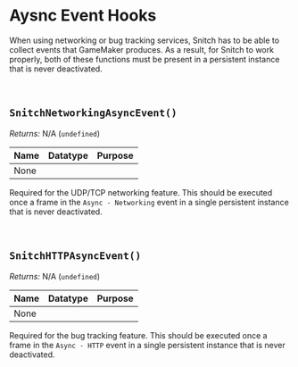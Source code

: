 # Aysnc Event Hooks

When using networking or bug tracking services, Snitch has to be able to collect events that GameMaker produces. As a result, for Snitch to work properly, both of these functions must be present in a persistent instance that is never deactivated.

&nbsp;

## `SnitchNetworkingAsyncEvent()`

_Returns:_ N/A (`undefined`)

|Name|Datatype|Purpose|
|----|--------|-------|
|None|        |       |

Required for the UDP/TCP networking feature. This should be executed once a frame in the `Async - Networking` event in a single persistent instance that is never deactivated.

&nbsp;

## `SnitchHTTPAsyncEvent()`

_Returns:_ N/A (`undefined`)

|Name|Datatype|Purpose|
|----|--------|-------|
|None|        |       |

Required for the bug tracking feature. This should be executed once a frame in the `Async - HTTP` event in a single persistent instance that is never deactivated.